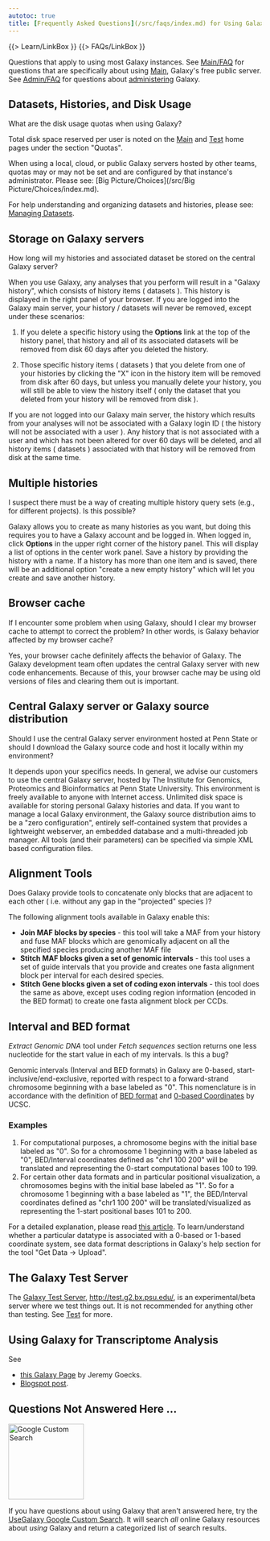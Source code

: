 ```yaml
---
autotoc: true
title: [Frequently Asked Questions](/src/faqs/index.md) for Using Galaxy
---
```

{{> Learn/LinkBox }}
{{> FAQs/LinkBox }}


Questions that apply to using most Galaxy instances.  See [Main/FAQ](/src/main/faq/index.md) for questions that are specifically about using [Main](/src/main/index.md), Galaxy's free public server.  See [Admin/FAQ](/src/admin/faq/index.md) for questions about [administering](/src/admin/index.md) Galaxy.



## Datasets, Histories, and Disk Usage

What are the disk usage quotas when using Galaxy?

Total disk space reserved per user is noted on the [Main](/src/main/index.md) and [Test](/src/test/index.md) home pages under the section "Quotas". 

When using a local, cloud, or public Galaxy servers hosted by other teams, quotas may or may not be set and are configured by that instance's administrator. Please see: [Big Picture/Choices](/src/Big Picture/Choices/index.md).

For help understanding and organizing datasets and histories, please see: [Managing Datasets](/src/learn/managing-datasets/index.md).

## Storage on Galaxy servers

How long will my histories and associated dataset be stored on the central Galaxy server?

When you use Galaxy, any analyses that you perform will result in a "Galaxy history", which consists of history items ( datasets ).  This history is displayed in the right panel of your browser.  If you are logged into the Galaxy main server, your history / datasets will never be removed, except under these scenarios:

1. If you delete a specific history using the **Options** link at the top of the history panel, that history and all of its associated datasets will be removed from disk 60 days after you deleted the history.

2. Those specific history items ( datasets ) that you delete from one of your histories by clicking the "X" icon in the history item will be removed from disk after 60 days, but unless you manually delete your history, you will still be able to view the history itself ( only the dataset that you deleted from your history will be removed from disk ).

If you are not logged into our Galaxy main server, the history which results from your analyses will not be associated with a Galaxy login ID ( the history will not be associated with a user ).  Any history that is not associated with a user and which has not been altered for over 60 days will be deleted, and all history items ( datasets ) associated with that history will be removed from disk at the same time.


## Multiple histories

I suspect there must be a way of creating multiple history query sets (e.g., for different projects).  Is this possible?

Galaxy allows you to create as many histories as you want, but doing this requires you to have a Galaxy account and be logged in.  When logged in, click **Options** in the upper right corner of the history panel.  This will display a list of options in the center work panel.  Save a history by providing the history with a name.  If a history has more than one item and is saved, there will be an additional option "create a new empty history" which will let you create and save another history.


## Browser cache

If I encounter some problem when using Galaxy, should I clear my browser cache to attempt to correct the problem?  In other words, is Galaxy behavior affected by my browser cache?

Yes, your browser cache definitely affects the behavior of Galaxy.  The Galaxy development team often updates the central Galaxy server with new code enhancements.  Because of this, your browser cache may be using old versions of files and clearing them out is important.


## Central Galaxy server or Galaxy source distribution

Should I use the central Galaxy server environment hosted at Penn State or should I download the Galaxy source code and host it locally within my environment?

It depends upon your specifics needs.  In general, we advise our customers to use the central Galaxy server, hosted by The Institute for Genomics, Proteomics and Bioinformatics at Penn State University.  This environment is freely available to anyone with Internet access. Unlimited disk space is available for storing personal Galaxy histories and data.  If you want to manage a local Galaxy environment, the Galaxy source distribution aims to be a "zero configuration", entirely self-contained system that provides a lightweight webserver, an embedded database and a multi-threaded job manager. All tools (and their parameters) can be specified via simple XML based configuration files. 


## Alignment Tools

Does Galaxy provide tools to concatenate only blocks that are adjacent to each other ( i.e. without any gap in the "projected" species )?

The following alignment tools available in Galaxy enable this:

* **Join MAF blocks by species** - this tool will take a MAF from your history and fuse MAF blocks which are genomically adjacent on all the specified species producing another MAF file
* **Stitch MAF blocks given a set of genomic intervals** - this tool uses a set of guide intervals that you provide and creates one fasta alignment block per interval for each desired species.
* **Stitch Gene blocks given a set of coding exon intervals** - this tool does the same as above, except uses coding region information (encoded in the BED format) to create one fasta alignment block per CCDs.

## Interval and BED format

*Extract Genomic DNA* tool under *Fetch sequences* section returns one less nucleotide for the start value in each of my intervals. Is this a bug?

Genomic intervals (Interval and BED formats) in Galaxy are 0-based, start-inclusive/end-exclusive, reported with respect to a forward-strand chromosome beginning with a base labeled as "0". This nomenclature is in accordance with the definition of [BED format](http://genome.ucsc.edu/FAQ/FAQformat#format1) and [0-based Coordinates](http://genomewiki.cse.ucsc.edu/index.php/Coordinate_Transforms) by UCSC. 

### Examples

1. For computational purposes, a chromosome begins with the initial base labeled as "0". So for a chromosome 1 beginning with a base labeled as "0", BED/Interval coordinates defined as "chr1 100 200" will be translated and representing the 0-start computational bases 100 to 199. 
1. For certain other data formats and in particular positional visualization, a chromosomes begins with the initial base labeled as "1". So for a chromosome 1 beginning with a base labeled as "1", the BED/Interval coordinates defined as "chr1 100 200" will be translated/visualized as representing the 1-start positional bases 101 to 200.

For a detailed explanation, please read [this article](PLACEHOLDER_ATTACHMENT_URL/src/zero_based_coordinates.pdf). 
To learn/understand whether a particular datatype is associated with a 0-based or 1-based coordinate system, see data format descriptions in Galaxy's help section for the tool "Get Data -> Upload".


## The Galaxy Test Server

The [Galaxy Test Server](/src/test/index.md), http://test.g2.bx.psu.edu/, is an experimental/beta server where we test things out.  It is not recommended for anything other than testing.  See [Test](/src/test/index.md) for more.


## Using Galaxy for Transcriptome Analysis

See 
* [this Galaxy Page](http://main.g2.bx.psu.edu/u/jeremy/p/transcriptome-analysis-faq) by Jeremy Goecks.
* [Blogspot post](http://kevin-gattaca.blogspot.com/2011/09/faq-howto-do-rna-seq-bioinformatics.html).

## Questions Not Answered Here ...

<div class='right'><a href='http://galaxyproject.org/search/usegalaxy'><img src="/src/images/logos/UseGalaxySearch.png" alt="Google Custom Search" width="150" /></a></div>

If you have questions about using Galaxy that aren't answered here, try the [UseGalaxy Google Custom Search](http://galaxyproject.org/search/usegalaxy).  It will search *all* online Galaxy resources about *using* Galaxy and return a categorized list of search results. 
